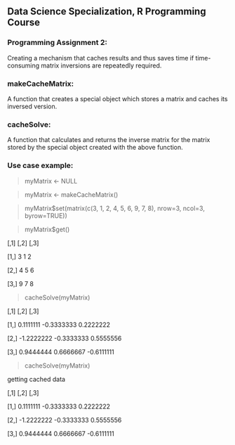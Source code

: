 ## Data Science Specialization, R Programming Course

### Programming Assignment 2:
Creating a mechanism that caches results and thus saves time
if time-consuming matrix inversions are repeatedly required.

### makeCacheMatrix:
A function that creates a special object which stores a matrix 
and caches its inversed version. 

### cacheSolve:
A function that calculates and returns the inverse matrix 
for the matrix stored by the special object 
created with the above function.

### Use case example:
> myMatrix <- NULL

> myMatrix <- makeCacheMatrix()

> myMatrix$set(matrix(c(3, 1, 2, 4, 5, 6, 9, 7, 8), nrow=3, ncol=3, byrow=TRUE))

> myMatrix$get()

  [,1] [,2] [,3]
  
  [1,]    3    1    2
  
  [2,]    4    5    6
  
  [3,]    9    7    8
  
> cacheSolve(myMatrix)

  [,1]       [,2]       [,3]
  
  [1,]  0.1111111 -0.3333333  0.2222222
  
  [2,] -1.2222222 -0.3333333  0.5555556
  
  [3,]  0.9444444  0.6666667 -0.6111111
  
> cacheSolve(myMatrix)

getting cached data

  [,1]       [,2]       [,3]
  
  [1,]  0.1111111 -0.3333333  0.2222222
  
  [2,] -1.2222222 -0.3333333  0.5555556
  
  [3,]  0.9444444  0.6666667 -0.6111111
  
